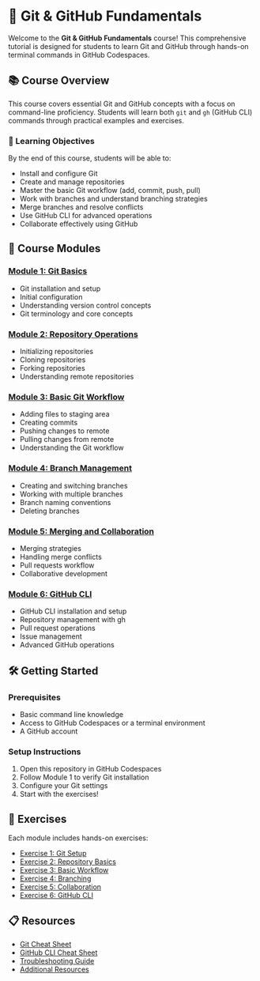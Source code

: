# 🚀 Git & GitHub Fundamentals

Welcome to the **Git & GitHub Fundamentals** course! This comprehensive tutorial is designed for students to learn Git and GitHub through hands-on terminal commands in GitHub Codespaces.

## 📚 Course Overview

This course covers essential Git and GitHub concepts with a focus on command-line proficiency. Students will learn both `git` and `gh` (GitHub CLI) commands through practical examples and exercises.

### 🎯 Learning Objectives

By the end of this course, students will be able to:
- Install and configure Git
- Create and manage repositories
- Master the basic Git workflow (add, commit, push, pull)
- Work with branches and understand branching strategies
- Merge branches and resolve conflicts
- Use GitHub CLI for advanced operations
- Collaborate effectively using GitHub

## 📖 Course Modules

### [Module 1: Git Basics](./slides/01-git-basics.md)
- Git installation and setup
- Initial configuration
- Understanding version control concepts
- Git terminology and core concepts

### [Module 2: Repository Operations](./slides/02-repository-operations.md)
- Initializing repositories
- Cloning repositories
- Forking repositories
- Understanding remote repositories

### [Module 3: Basic Git Workflow](./slides/03-basic-workflow.md)
- Adding files to staging area
- Creating commits
- Pushing changes to remote
- Pulling changes from remote
- Understanding the Git workflow

### [Module 4: Branch Management](./slides/04-branch-management.md)
- Creating and switching branches
- Working with multiple branches
- Branch naming conventions
- Deleting branches

### [Module 5: Merging and Collaboration](./slides/05-merging-collaboration.md)
- Merging strategies
- Handling merge conflicts
- Pull requests workflow
- Collaborative development

### [Module 6: GitHub CLI](./slides/06-github-cli.md)
- GitHub CLI installation and setup
- Repository management with gh
- Pull request operations
- Issue management
- Advanced GitHub operations

## 🛠️ Getting Started

### Prerequisites
- Basic command line knowledge
- Access to GitHub Codespaces or a terminal environment
- A GitHub account

### Setup Instructions
1. Open this repository in GitHub Codespaces
2. Follow Module 1 to verify Git installation
3. Configure your Git settings
4. Start with the exercises!

## 📝 Exercises

Each module includes hands-on exercises:
- [Exercise 1: Git Setup](./exercises/exercise-01.md)
- [Exercise 2: Repository Basics](./exercises/exercise-02.md)
- [Exercise 3: Basic Workflow](./exercises/exercise-03.md)
- [Exercise 4: Branching](./exercises/exercise-04.md)
- [Exercise 5: Collaboration](./exercises/exercise-05.md)
- [Exercise 6: GitHub CLI](./exercises/exercise-06.md)

## 📋 Resources

- [Git Cheat Sheet](./resources/git-cheat-sheet.md)
- [GitHub CLI Cheat Sheet](./resources/gh-cheat-sheet.md)
- [Troubleshooting Guide](./resources/troubleshooting.md)
- [Additional Resources](./resources/additional-resources.md)
